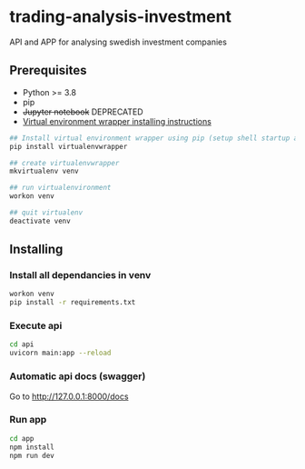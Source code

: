 # trading-analysis-investment
API and APP for analysing swedish investment companies

## Prerequisites
- Python >= 3.8
- pip
- ~~Jupyter notebook~~ DEPRECATED
-  [Virtual environment wrapper installing instructions](https://virtualenvwrapper.readthedocs.io/en/latest/install.html) 
```sh
## Install virtual environment wrapper using pip (setup shell startup according to installing instructions)
pip install virtualenvwrapper

## create virtualenvwrapper
mkvirtualenv venv

## run virtualenvironment
workon venv

## quit virtualenv
deactivate venv
```

## Installing
### Install all dependancies in venv
```sh
workon venv
pip install -r requirements.txt
```

### Execute api
```sh
cd api
uvicorn main:app --reload
```
### Automatic api docs (swagger)
Go to http://127.0.0.1:8000/docs

### Run app
```sh
cd app
npm install
npm run dev
```
